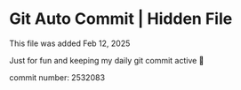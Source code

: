 # Git Auto Commit | Hidden File

This file was added Feb 12, 2025

Just for fun and keeping my daily git commit active 🤪

commit number: 2532083

